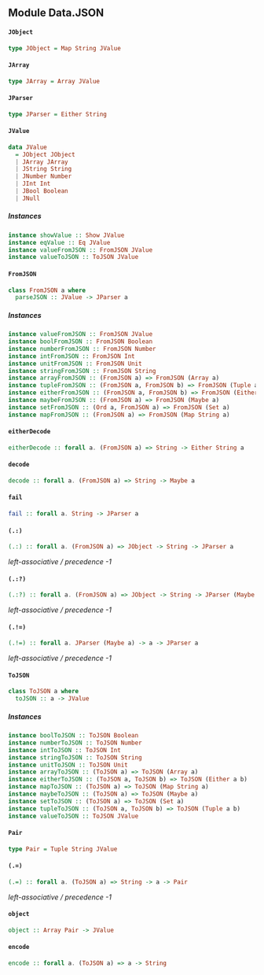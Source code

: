 ## Module Data.JSON

#### `JObject`

``` purescript
type JObject = Map String JValue
```

#### `JArray`

``` purescript
type JArray = Array JValue
```

#### `JParser`

``` purescript
type JParser = Either String
```

#### `JValue`

``` purescript
data JValue
  = JObject JObject
  | JArray JArray
  | JString String
  | JNumber Number
  | JInt Int
  | JBool Boolean
  | JNull
```

##### Instances
``` purescript
instance showValue :: Show JValue
instance eqValue :: Eq JValue
instance valueFromJSON :: FromJSON JValue
instance valueToJSON :: ToJSON JValue
```

#### `FromJSON`

``` purescript
class FromJSON a where
  parseJSON :: JValue -> JParser a
```

##### Instances
``` purescript
instance valueFromJSON :: FromJSON JValue
instance boolFromJSON :: FromJSON Boolean
instance numberFromJSON :: FromJSON Number
instance intFromJSON :: FromJSON Int
instance unitFromJSON :: FromJSON Unit
instance stringFromJSON :: FromJSON String
instance arrayFromJSON :: (FromJSON a) => FromJSON (Array a)
instance tupleFromJSON :: (FromJSON a, FromJSON b) => FromJSON (Tuple a b)
instance eitherFromJSON :: (FromJSON a, FromJSON b) => FromJSON (Either a b)
instance maybeFromJSON :: (FromJSON a) => FromJSON (Maybe a)
instance setFromJSON :: (Ord a, FromJSON a) => FromJSON (Set a)
instance mapFromJSON :: (FromJSON a) => FromJSON (Map String a)
```

#### `eitherDecode`

``` purescript
eitherDecode :: forall a. (FromJSON a) => String -> Either String a
```

#### `decode`

``` purescript
decode :: forall a. (FromJSON a) => String -> Maybe a
```

#### `fail`

``` purescript
fail :: forall a. String -> JParser a
```

#### `(.:)`

``` purescript
(.:) :: forall a. (FromJSON a) => JObject -> String -> JParser a
```

_left-associative / precedence -1_

#### `(.:?)`

``` purescript
(.:?) :: forall a. (FromJSON a) => JObject -> String -> JParser (Maybe a)
```

_left-associative / precedence -1_

#### `(.!=)`

``` purescript
(.!=) :: forall a. JParser (Maybe a) -> a -> JParser a
```

_left-associative / precedence -1_

#### `ToJSON`

``` purescript
class ToJSON a where
  toJSON :: a -> JValue
```

##### Instances
``` purescript
instance boolToJSON :: ToJSON Boolean
instance numberToJSON :: ToJSON Number
instance intToJSON :: ToJSON Int
instance stringToJSON :: ToJSON String
instance unitToJSON :: ToJSON Unit
instance arrayToJSON :: (ToJSON a) => ToJSON (Array a)
instance eitherToJSON :: (ToJSON a, ToJSON b) => ToJSON (Either a b)
instance mapToJSON :: (ToJSON a) => ToJSON (Map String a)
instance maybeToJSON :: (ToJSON a) => ToJSON (Maybe a)
instance setToJSON :: (ToJSON a) => ToJSON (Set a)
instance tupleToJSON :: (ToJSON a, ToJSON b) => ToJSON (Tuple a b)
instance valueToJSON :: ToJSON JValue
```

#### `Pair`

``` purescript
type Pair = Tuple String JValue
```

#### `(.=)`

``` purescript
(.=) :: forall a. (ToJSON a) => String -> a -> Pair
```

_left-associative / precedence -1_

#### `object`

``` purescript
object :: Array Pair -> JValue
```

#### `encode`

``` purescript
encode :: forall a. (ToJSON a) => a -> String
```




